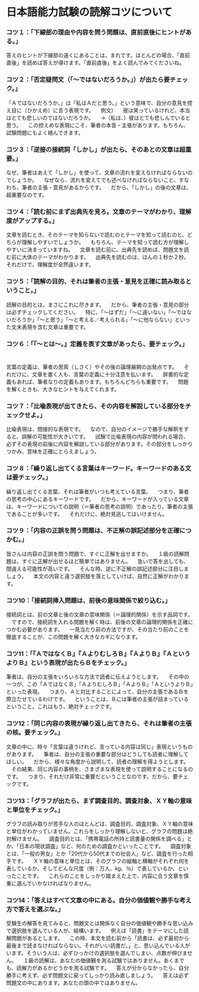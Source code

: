 # 日本語能力試験の読解コツについて

### コツ１：「下線部の理由や内容を問う問題は、直前直後にヒントがある。」 　

答えのヒントが下線部の遠くにあることは、まれです。ほとんどの場合、「直前直後」を読めば答えが導けます。「直前直後」をよく読んでみてくださいね。 　
### コツ２：「否定疑問文（「～ではないだろうか。」）が出たら要チェック。」 　

「Ａではないだろうか。」は「私はＡだと思う。」という意味で、自分の意見を控え目に（ひかえめ）に言う表現です。 　例文） 　彼は笑っているけれど、本当はとても悲しいのではないだろうか。 　→（私は、）彼はとても悲しんでいると思う。 　この控えめな表現にこそ、筆者の本音・主張があります。もちろん、試験問題にもよく絡んできます。 　
### コツ３：「逆接の接続詞「しかし」が出たら、そのあとの文章は超重要。」 　

なぜ、筆者はあえて「しかし」を使って、文章の流れを変えなければならないのでしょうか。 　なぜなら、流れを変えてでも述べなければならないこと、すなわち、筆者の主張・意見があるからです。 　だから、「しかし」の後の文章は、超重要なのです。 　
### コツ４：「読む前にまず出典先を見ろ。文章のテーマがわかり、理解度がアップする。」 　

文章を読むとき、そのテーマを知らないで読むのとテーマを知って読むのと、どちらが理解しやすいでしょうか。 　もちろん、テーマを知って読む方が理解しやすいに決まっていますね。 　文章を読む前に、出典先を読めば、問題文を読む前に大体のテーマがわかります。 　出典先を読むのは、ほんの１秒か２秒。それだけで、理解度が全然違います。 　
### コツ５：「読解の目的、それは筆者の主張・意見を正確に読み取るということ。」 　

読解の目的とは、まさにこれに尽きます。 　だから、筆者の主張・意見の部分は必ずチェックしてください。 　特に、「～はずだ」「～に違いない」「～ではないだろうか」「～と思う」「～と考える／考えられる」「～に他ならない」といった文末表現を含む文章は重要です。 　
### コツ６：「『～とは～。』定義を表す文章があったら、要チェック。」 　

言葉の定義は、筆者の思索（しさく）やその後の論理展開の出発点です。 　それだけに、文章を書く人も、言葉の定義に十分注意を払います。 　辞書的な定義もあれば、筆者なりの定義もあります。もちろんどちらも重要です。 　問題を解くときも、大きなヒントを与えてくれます。 　
### コツ７：「比喩表現が出てきたら、その内容を解説している部分をチェックせよ。」 　

比喩表現は、間接的な表現です。 　なので、自分のイメージで勝手な解釈をすると、誤解の可能性が大きいです。 　試験で比喩表現の内容が問われる場合、必ずその表現の前後に内容を解説している部分があります。その部分をしっかりつかみ、意味を正確にとらえましょう。 　
### コツ８：「繰り返し出てくる言葉はキーワード。キーワードのある文は要チェック。」 　

繰り返し出てくる言葉、それは筆者がいつも考えている言葉。 　つまり、筆者の思考の中心にあるキーワードです。 　だから、キーワードが入っている文章は、キーワードについての説明（＝筆者の思考の説明）であったり、筆者の主張であることが多いです。 　それだけに、絶対見逃してはいけません。 　
### コツ９：「内容の正誤を問う問題は、不正解の誤記述部分を正確につかむ。」 　

皆さんは内容の正誤を問う問題で、すぐに正解を出せますか。 　１級の読解問題は、すぐに正解が出せるほど簡単ではありません。 　急いで答を出しても、間違える可能性が高いです。 　そんな時、逆に不正解の誤記述部分に注目しましょう。 　本文の内容と違う選択肢を落としていけば、自然に正解がわかります。 　
### コツ10：「接続詞挿入問題は、前後の意味関係で絞り込む。」 　

接続詞とは、前の文章と後の文章の意味関係（＝論理的関係）を示す品詞です。 　ですので、接続詞を入れる問題を解く時は、前後の文章の論理的関係を正確につかむ必要があります。 　一見当たり前の方法ですが、その当たり前のことを徹底することが、この問題を解く大きなカギになります。 　
### コツ11：「『ＡではなくＢ』『ＡよりむしろＢ』『ＡよりＢ』『ＡというよりＢ』という表現が出たらＢをチェック。」 　

筆者は、自分の主張をいろいろな方法で読者に伝えようとします。 　その中の一つが、この「ＡではなくＢ」「ＡよりむしろＢ」「ＡよりＢ」「ＡというよりＢ」といった表現。 　つまり、Ａと対比することによって、自分の主張であるＢを際立たせているわけです。 　ということは、Ｂには筆者の主張が詰まっているということ。これはもう、絶対チェックです。
　
### コツ12：「同じ内容の表現が繰り返し出てきたら、それは筆者の主張の核。要チェック。」 　

文章の中に、時々「言葉は違うけれど、言っている内容は同じ」表現というものがあります。 　筆者は、自分の主張の重要な部分はどうしても読者に理解してほしい。 　だから、様々な角度から説明して、読者の理解を得ようとします。 　その結果、同じ内容の事柄を、さまざまな表現を使って説明することになるのです。 　つまり、それだけ非常に重要だということなのです。だから、要チェックです。 　
### コツ13：「グラフが出たら、まず調査目的、調査対象、ＸＹ軸の意味と単位をチェック。」 　

グラフの読み取りが苦手な人のほとんどは、調査目的、調査対象、ＸＹ軸の意味と単位がわかっていません。これらをしっかり理解しないと、グラフの問題は絶対解けません。 　調査目的とは、「携帯電話の所持と読書量の関係を調べる」とか、「日本の現状調査」など、何のための調査かといったことです。 　調査対象とは、「一般の男女」とか「20代から50代までの社会人」など、調査を行った相手です。 　ＸＹ軸の意味と単位とは、そのグラフの縦軸と横軸がそれぞれ何を表しているか、そしてどんな尺度（例：万人、kg、％）で表しているか、といったことです。 　これらのことをしっかり踏まえた上で、内容に合う文章を慎重に選んでいかなければなりません。 
　
### コツ14：「答えはすべて文章の中にある。自分の価値観や勝手な考え方で答えを選ぶな。」 　

受験生の解答を見てみると、問題文とは関係なく自分の価値観や勝手な思い込みで選択肢を選んでいる人が、結構います。 　例えば「読書」をテーマにした読解問題があるとします。 　この時、本文を読む前から「読書は、必ず最初から最後まで読まなければならない。それがいい読書だ。」と、思い込んでいる人がいます。そういう人は、必ずひっかけの選択肢を選んでしまい、点数が伸びません。 　１級の読解は、あなたの価値観を測る試験ではありません。あくまでも、読解力があるかどうかを測る試験です。 　答えが分からなかったら、自分勝手に考えず、必ず問題文に戻ってしっかり読み直しましょう。 　答えは必ず問題文の中にあります。あなたの頭の中ではありません。
